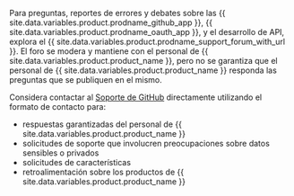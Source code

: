 Para preguntas, reportes de errores y debates sobre las {{ site.data.variables.product.prodname_github_app }}, {{ site.data.variables.product.prodname_oauth_app }}, y el desarrollo de API, explora el {{ site.data.variables.product.prodname_support_forum_with_url }}. El foro se modera y mantiene con el personal de {{ site.data.variables.product.product_name }}, pero no se garantiza que el personal de {{ site.data.variables.product.product_name }} responda las preguntas que se publiquen en el mismo.

Considera contactar al [Soporte de GitHub](https://github.com/contact) directamente utilizando el formato de contacto para:
  - respuestas garantizadas del personal de {{ site.data.variables.product.product_name }}
  - solicitudes de soporte que involucren preocupaciones sobre datos sensibles o privados
  - solicitudes de características
  - retroalimentación sobre los productos de {{ site.data.variables.product.product_name }}
